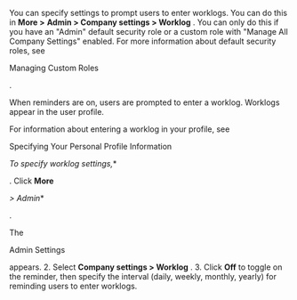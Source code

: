 

You can specify settings to prompt users to enter worklogs. You can do this in
 **More >**
**Admin > Company settings > Worklog**
 . You can only do this if you have an "Admin" default security role or a custom role with "Manage All Company Settings" enabled. For more information about default security roles, see

Managing Custom Roles

.


 When reminders are on, users are prompted to enter a worklog. Worklogs appear in the user profile.


 For information about entering a worklog in your profile, see

Specifying Your Personal Profile Information

*To specify worklog settings,**

. Click
 **More**

*> Admin**

.


 The

Admin Settings

appears.
2. Select
 **Company settings > Worklog**
 .
3. Click
 **Off**
 to toggle on the reminder, then specify the interval (daily, weekly, monthly, yearly) for reminding users to enter worklogs.


